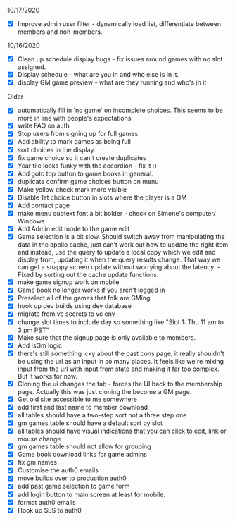 10/17/2020

* [x] Improve admin user filter - dynamically load list, differentiate between members and non-members.

10/16/2020

* [x] Clean up schedule display bugs - fix issues around games with no slot assigned.
* [x] Display schedule - what are you in and who else is in it.
* [x] display GM game preview - what are they running and who's in it

Older

* [x] automatically fill in 'no game' on incomplete choices.  This seems to be more in line with people's expectations.  
* [x] write FAQ on auth
* [x] Stop users from signing up for full games.
* [x] Add ability to mark games as being full
* [x] sort choices in the display.
* [x] fix game choice so it can't create duplicates
* [x] Year tile looks funky with the accordion - fix it :)
* [x] Add goto top button to game books in general.
* [x] duplicate confirm game choices button on menu
* [x] Make yellow check mark more visible
* [x] Disable 1st choice button in slots where the player is a GM
* [x] Add contact page
* [x] make menu subtext font a bit bolder - check on Simone's computer/ Windows
* [x] Add Admin edit mode to the game edit
* [x] Game selection is a bit slow. Should switch away from manipulating the data in the apollo cache, just can't work out how to update the right item and instead, use the query to update a local copy which we edit and display from, updating it when the query results change.  That way we can get a snappy screen update without worrying about the latency. - Fixed by sorting out the cache update functions.
* [x] make game signup work on mobile.
* [x] Game book no longer works if you aren't logged in
* [x] Preselect all of the games that folk are GMing
* [x] hook up dev builds using dev database
* [x] migrate from vc secrets to vc env
* [x] change slot times to include day so something like "Slot 1: Thu 11 am to 3 pm PST"
* [x] Make sure that the signup page is only available to members.
* [x] Add IsGm logic
* [x] there's still something icky about the past cons page, it really shouldn't be using the url as an input in so many places.  It feels like we're mixing input from the url with input from state and making it far too complex. But it works for now.
* [x] Cloning the ui changes the tab - forces the UI back to the membership page. Actually this was just cloning the become a GM page.
* [x] Get old site accessible to me somewhere
* [x] add first and last name to member download
* [x] all tables should have a two-step sort not a three step one
* [x] gm games table should have a default sort by slot
* [x] all tables should have visual indications that you can click to edit, link or mouse change
* [x] gm games table should not allow for grouping
* [x] Game book download links for game admins
* [x] fix gm names
* [x] Customise the auth0 emails
* [x] move builds over to production auth0
* [x] add past game selection to game form
* [x] add login button to main screen at least for mobile.
* [x] format auth0 emails
* [x] Hook up SES to auth0

